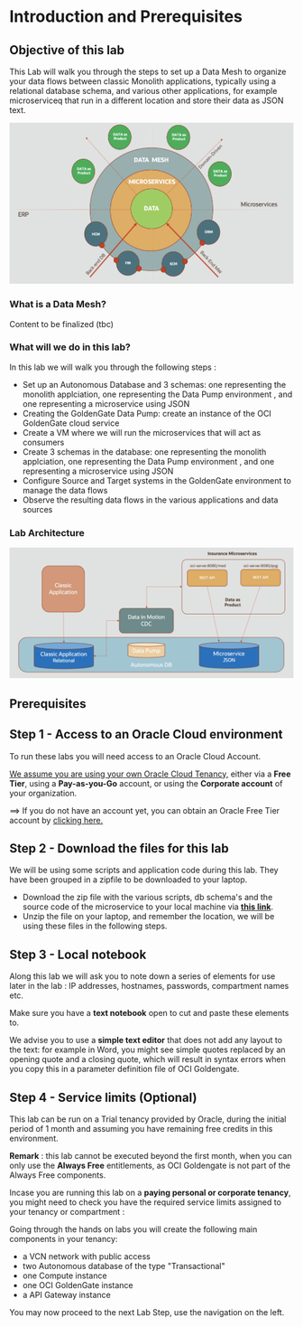# Introduction and Prerequisites



## Objective of this lab

This Lab will walk you through the steps to set up a Data Mesh to organize your data flows between classic Monolith applications, typically using a relational database schema, and various other applications, for example microserviceq that run in a different location and store their data as JSON text.

![image-20211018171902583](images/image-20211018171902583.png)



### What is a Data Mesh?

Content to be finalized (tbc)



### What will we do in this lab?

In this lab we will walk you through the following steps : 

- Set up an Autonomous Database and 3 schemas: one representing the monolith applciation, one representing the Data Pump environment , and one representing a microservice using JSON
- Creating the GoldenGate Data Pump: create an instance of the OCI GoldenGate cloud service
- Create a VM where we will run the microservices that will act as consumers
- Create 3 schemas in the database: one representing the monolith applciation, one representing the Data Pump environment , and one representing a microservice using JSON
- Configure Source and Target systems in the GoldenGate environment to manage the data flows
- Observe the resulting data flows in the various applications and data sources



### Lab Architecture



![image-20211018175038297](images/image-20211018175038297.png)

## Prerequisites



## Step 1 - Access to an Oracle Cloud environment

To run these labs you will need access to an Oracle Cloud Account.  

<u>We assume you are using your own Oracle Cloud Tenancy,</u> either via a **Free Tier**, using a **Pay-as-you-Go** account, or using the **Corporate account** of your organization.  

==> If you do not have an account yet, you can obtain  an Oracle Free Tier account by [clicking here.](https://signup.cloud.oracle.com/?sourceType=:em:lw:pety:cpo:::RC_WWMK210617P00118:Lab_WeblogicOCI0709)



## Step 2 - Download the files for this lab

We will be using some scripts and application code during this lab.  They have been grouped in a zipfile to be downloaded to your laptop.

- Download the zip file with the various scripts, db schema's and the source code of the microservice to your local machine via **[this link](code/labfiles.zip)**.  
- Unzip the file on your laptop, and remember the location, we will be using these files in the following steps.



## Step 3 - Local notebook

Along this lab we will ask you to note down a series of elements for use later in the lab : IP addresses, hostnames, passwords, compartment names etc.

Make sure you have a **text notebook** open to cut and paste these elements to.  

We advise you to use a **simple text editor** that does not add any layout to the text: for example in Word, you might see simple quotes replaced by an opening quote and a closing quote, which will result in syntax errors when you copy this in a parameter definition file of OCI Goldengate.



## Step 4 - Service limits (Optional)

This lab can be run on a Trial tenancy provided by Oracle, during the initial period of 1 month and assuming you have remaining free credits in this environment.

**Remark** : this lab cannot be executed beyond the first month, when you can only use the **Always Free** entitlements, as OCI Goldengate is not part of the Always Free components. 

Incase you are running this lab on a **paying personal or corporate tenancy**, you might need to check you have the required service limits assigned to your tenancy or compartment :

Going through the hands on labs you will create the following main components in your tenancy:

- a VCN network with public access
- two Autonomous database of the type "Transactional"
- one Compute instance
- one OCI GoldenGate instance
- a API Gateway instance



You may now proceed to the next Lab Step, use the navigation on the left.
